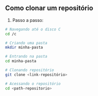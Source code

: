 ## Como clonar um repositório 

1. Passo a passo: 

```bash
# Navegando até o disco C
cd /c

# Criando uma pasta
mkdir minha-pasta

# Entrando na pasta 
cd minha-pasta 

# Clonando repositório
git clone <link-repositório>

# Acessando o repositório
cd <path-repositorio>
```


